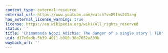 ```yaml
---
content_type: external-resource
external_url: https://www.youtube.com/watch?v=D9Ihs241zeg
has_external_license_warning: true
license: https://en.wikipedia.org/wiki/All_rights_reserved
status: ''
title: 'Chimamanda Ngozi Adichie: The danger of a single story | TED'
uid: d17e0adb-5b39-4011-b980-30e7652a809b
wayback_url: ''
---
```

